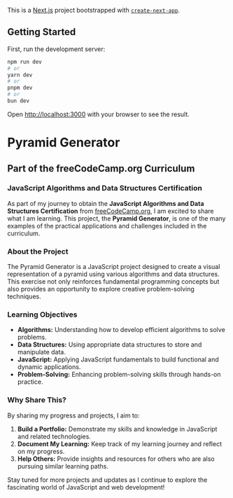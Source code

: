 This is a [Next.js](https://nextjs.org/) project bootstrapped with [`create-next-app`](https://github.com/vercel/next.js/tree/canary/packages/create-next-app).

## Getting Started
First, run the development server:

```bash
npm run dev
# or
yarn dev
# or
pnpm dev
# or
bun dev
```

Open [http://localhost:3000](http://localhost:3000) with your browser to see the result.


# Pyramid Generator

## Part of the freeCodeCamp.org Curriculum

### JavaScript Algorithms and Data Structures Certification

As part of my journey to obtain the **JavaScript Algorithms and Data Structures Certification** from [freeCodeCamp.org](https://www.freecodecamp.org/), I am excited to share what I am learning. This project, the **Pyramid Generator**, is one of the many examples of the practical applications and challenges included in the curriculum.

### About the Project

The Pyramid Generator is a JavaScript project designed to create a visual representation of a pyramid using various algorithms and data structures. This exercise not only reinforces fundamental programming concepts but also provides an opportunity to explore creative problem-solving techniques.

### Learning Objectives

- **Algorithms:** Understanding how to develop efficient algorithms to solve problems.
- **Data Structures:** Using appropriate data structures to store and manipulate data.
- **JavaScript:** Applying JavaScript fundamentals to build functional and dynamic applications.
- **Problem-Solving:** Enhancing problem-solving skills through hands-on practice.

### Why Share This?

By sharing my progress and projects, I aim to:

1. **Build a Portfolio:** Demonstrate my skills and knowledge in JavaScript and related technologies.
2. **Document My Learning:** Keep track of my learning journey and reflect on my progress.
3. **Help Others:** Provide insights and resources for others who are also pursuing similar learning paths.

Stay tuned for more projects and updates as I continue to explore the fascinating world of JavaScript and web development!
